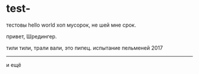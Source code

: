 # test-
тестовы
hello world
хоп мусорок, не шей мне срок. 

привет, Шредингер.

тили тили, трали вали, это пипец.
испытание пельменей 2017

---
и ещё
